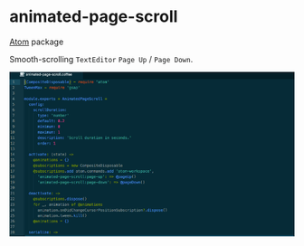 # animated-page-scroll
[Atom](http://atom.io/) package

Smooth-scrolling `TextEditor` `Page Up` / `Page Down`.

![Screenshot](https://github.com/halohalospecial/atom-animated-page-scroll/blob/master/images/screenshot.gif?raw=true)
